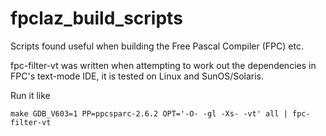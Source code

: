 # fpclaz_build_scripts
Scripts found useful when building the Free Pascal Compiler (FPC) etc.

fpc-filter-vt was written when attempting to work out the dependencies in FPC's text-mode IDE, it is tested on Linux and SunOS/Solaris.

Run it like

```
make GDB_V603=1 PP=ppcsparc-2.6.2 OPT='-O- -gl -Xs- -vt' all | fpc-filter-vt
```
